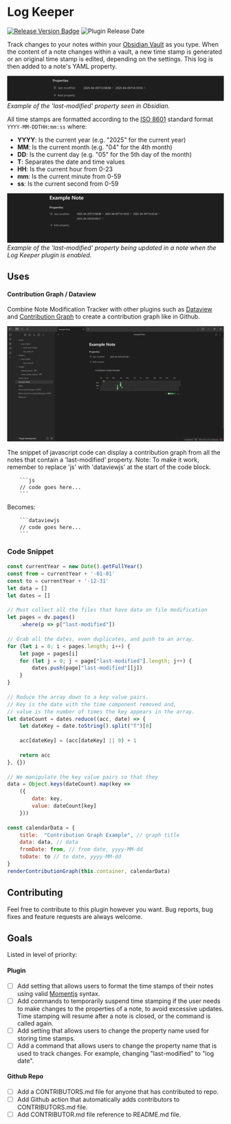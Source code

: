 # Log Keeper

<a href="https://github.com/JimJamBimBam/obsidian-log-keeper/releases/latest">![Release Version Badge](https://img.shields.io/github/v/release/JimJamBimBam/obsidian-note-modification-tracker?display_name=release&logo=obsidian&color=%237C3AED)</a>
<a>![Plugin Release Date](https://img.shields.io/github/release-date-pre/JimJamBimBam/obsidian-note-modification-tracker?display_date=published_at)
</a>

Track changes to your notes within your [Obsidian Vault](https://obsidian.md/) as you type. When the content of a note changes within a vault, a new time stamp is generated or an original time stamp is edited, depending on the settings. This log is then added to a note's YAML property.

![Property Example](docs/images/property_example.png)
*Example of the 'last-modified' property seen in Obsidian.*

All time stamps are formatted according to the [ISO 8601](https://en.wikipedia.org/wiki/ISO_8601) standard format `YYYY-MM-DDTHH:mm:ss` where:

- **YYYY**: Is the current year (e.g. "2025" for the current year)
- **MM**: Is the current month (e.g. "04" for the 4th month)
- **DD**: Is the current day (e.g. "05" for the 5th day of the month)
- **T**: Separates the date and time values
- **HH**: Is the current hour from 0-23
- **mm**: Is the current minute from 0-59
- **ss**: Is the current second from 0-59

![Plugin Note Example](docs/images/log_keeper_plugin_text_example.gif)
*Example of the 'last-modified' property being updated in a note when the Log Keeper plugin is enabled.*

## Uses

#### Contribution Graph / Dataview

Combine Note Modification Tracker with other plugins such as [Dataview](https://github.com/blacksmithgu/obsidian-dataview) and [Contribution Graph](https://github.com/vran-dev/obsidian-contribution-graph?tab=readme-ov-file) to create a contribution graph like in Github.

![Contribution Graph Example](docs/images/contribution_graph_example.png)
    
The snippet of javascript code can display a contribution graph from all the notes that contain a 'last-modified' property.
Note: To make it work, remember to replace 'js' with 'dataviewjs' at the start of the code block.

```
    ```js
    // code goes here...
    ```
```

Becomes:

```
    ```dataviewjs
    // code goes here...
    ```
```

### Code Snippet

```js
const currentYear = new Date().getFullYear()
const from = currentYear + '-01-01'
const to = currentYear + '-12-31'
let data = []
let dates = []

// Must collect all the files that have data on file modification
let pages = dv.pages()
	.where(p => p["last-modified"])

// Grab all the dates, even duplicates, and push to an array.
for (let i = 0; i < pages.length; i++) {
	let page = pages[i]
	for (let j = 0; j < page["last-modified"].length; j++) {
		dates.push(page["last-modified"][j])
	}
}

// Reduce the array down to a key value pairs.
// Key is the date with the time component removed and,
// value is the number of times the key appears in the array.
let dateCount = dates.reduce((acc, date) => {
	let dateKey = date.toString().split("T")[0]

	acc[dateKey] = (acc[dateKey] || 0) + 1

	return acc
}, {})

// We manipulate the key value pairs so that they 
data = Object.keys(dateCount).map(key => 
	({
		date: key,
		value: dateCount[key]
	}))
	
const calendarData = {
    title:  "Contribution Graph Example", // graph title
    data: data, // data
    fromDate: from, // from date, yyyy-MM-dd
    toDate: to // to date, yyyy-MM-dd
}
renderContributionGraph(this.container, calendarData)
```

## Contributing

Feel free to contribute to this plugin however you want. Bug reports, bug fixes and feature requests are always welcome.

## Goals

Listed in level of priority:

#### Plugin

- [ ] Add setting that allows users to format the time stamps of their notes using valid [Momentjs](https://momentjs.com/docs/#/displaying/format/) syntax.
- [ ] Add commands to temporarily suspend time stamping if the user needs to make changes to the properties of a note, to avoid excessive updates. Time stamping will resume after a note is closed, or the command is called again.
- [ ] Add setting that allows users to change the property name used for storing time stamps.
- [ ] Add a command that allows users to change the property name that is used to track changes. For example, changing "last-modified" to "log date".

#### Github Repo

- [ ] Add a CONTRIBUTORS.md file for anyone that has contributed to repo.
- [ ] Add Github action that automatically adds contributors to CONTRIBUTORS.md file.
- [ ] Add CONTRIBUTOR.md file reference to README.md file.